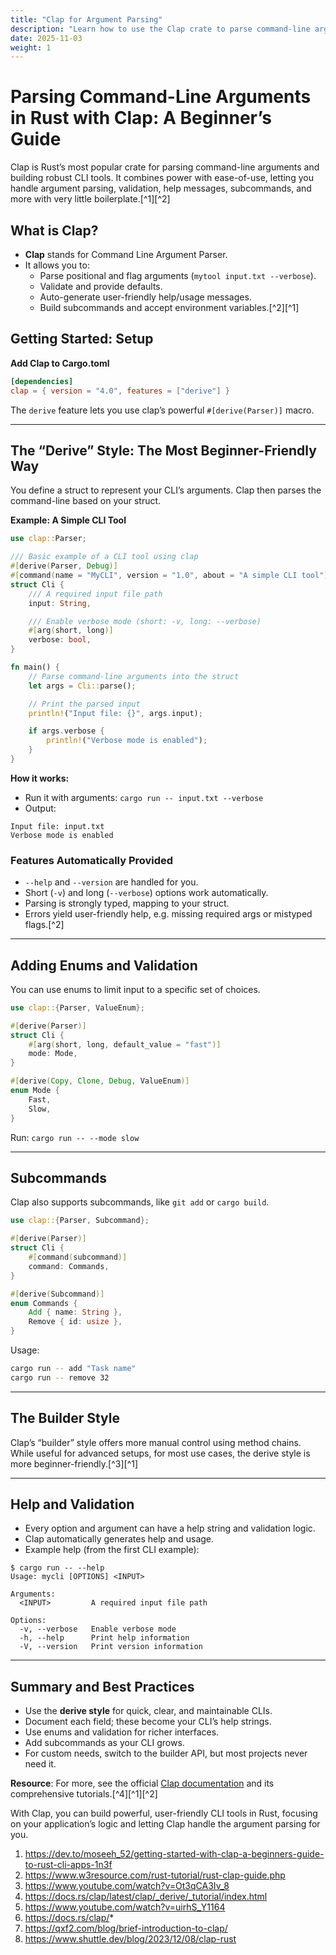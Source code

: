 ```yaml
---
title: "Clap for Argument Parsing"
description: "Learn how to use the Clap crate to parse command-line arguments in Rust applications."
date: 2025-11-03
weight: 1
---
```


# Parsing Command-Line Arguments in Rust with Clap: A Beginner’s Guide

Clap is Rust’s most popular crate for parsing command-line arguments and building robust CLI tools. It combines power with ease-of-use, letting you handle argument parsing, validation, help messages, subcommands, and more with very little boilerplate.[^1][^2]

## What is Clap?

- **Clap** stands for Command Line Argument Parser.
- It allows you to:
    - Parse positional and flag arguments (`mytool input.txt --verbose`).
    - Validate and provide defaults.
    - Auto-generate user-friendly help/usage messages.
    - Build subcommands and accept environment variables.[^2][^1]


## Getting Started: Setup

**Add Clap to Cargo.toml**

```toml
[dependencies]
clap = { version = "4.0", features = ["derive"] }
```

The `derive` feature lets you use clap’s powerful `#[derive(Parser)]` macro.

***

## The “Derive” Style: The Most Beginner-Friendly Way

You define a struct to represent your CLI’s arguments. Clap then parses the command-line based on your struct.

**Example: A Simple CLI Tool**

```rust
use clap::Parser;

/// Basic example of a CLI tool using clap
#[derive(Parser, Debug)]
#[command(name = "MyCLI", version = "1.0", about = "A simple CLI tool")]
struct Cli {
    /// A required input file path
    input: String,

    /// Enable verbose mode (short: -v, long: --verbose)
    #[arg(short, long)]
    verbose: bool,
}

fn main() {
    // Parse command-line arguments into the struct
    let args = Cli::parse();

    // Print the parsed input
    println!("Input file: {}", args.input);

    if args.verbose {
        println!("Verbose mode is enabled");
    }
}
```

**How it works:**

- Run it with arguments:
`cargo run -- input.txt --verbose`
- Output:

```
Input file: input.txt
Verbose mode is enabled
```


### Features Automatically Provided

- `--help` and `--version` are handled for you.
- Short (`-v`) and long (`--verbose`) options work automatically.
- Parsing is strongly typed, mapping to your struct.
- Errors yield user-friendly help, e.g. missing required args or mistyped flags.[^2]

***

## Adding Enums and Validation

You can use enums to limit input to a specific set of choices.

```rust
use clap::{Parser, ValueEnum};

#[derive(Parser)]
struct Cli {
    #[arg(short, long, default_value = "fast")]
    mode: Mode,
}

#[derive(Copy, Clone, Debug, ValueEnum)]
enum Mode {
    Fast,
    Slow,
}
```

Run:
`cargo run -- --mode slow`

***

## Subcommands

Clap also supports subcommands, like `git add` or `cargo build`.

```rust
use clap::{Parser, Subcommand};

#[derive(Parser)]
struct Cli {
    #[command(subcommand)]
    command: Commands,
}

#[derive(Subcommand)]
enum Commands {
    Add { name: String },
    Remove { id: usize },
}
```

Usage:

```bash
cargo run -- add "Task name"
cargo run -- remove 32
```


***

## The Builder Style

Clap’s “builder” style offers more manual control using method chains. While useful for advanced setups, for most use cases, the derive style is more beginner-friendly.[^3][^1]

***

## Help and Validation

- Every option and argument can have a help string and validation logic.
- Clap automatically generates help and usage.
- Example help (from the first CLI example):

```
$ cargo run -- --help
Usage: mycli [OPTIONS] <INPUT>

Arguments:
  <INPUT>         A required input file path

Options:
  -v, --verbose   Enable verbose mode
  -h, --help      Print help information
  -V, --version   Print version information
```


***

## Summary and Best Practices

- Use the **derive style** for quick, clear, and maintainable CLIs.
- Document each field; these become your CLI’s help strings.
- Use enums and validation for richer interfaces.
- Add subcommands as your CLI grows.
- For custom needs, switch to the builder API, but most projects never need it.

**Resource**: For more, see the official [Clap documentation](https://docs.rs/clap/latest/clap/) and its comprehensive tutorials.[^4][^1][^2]

With Clap, you can build powerful, user-friendly CLI tools in Rust, focusing on your application’s logic and letting Clap handle the argument parsing for you.

1. https://dev.to/moseeh_52/getting-started-with-clap-a-beginners-guide-to-rust-cli-apps-1n3f
2. https://www.w3resource.com/rust-tutorial/rust-clap-guide.php
3. https://www.youtube.com/watch?v=Ot3qCA3Iv_8
4. https://docs.rs/clap/latest/clap/_derive/_tutorial/index.html
5. https://www.youtube.com/watch?v=uirhS_Y1164
6. https://docs.rs/clap/*
7. https://qxf2.com/blog/brief-introduction-to-clap/
8. https://www.shuttle.dev/blog/2023/12/08/clap-rust
